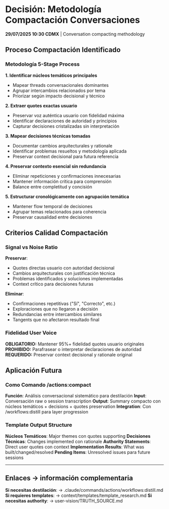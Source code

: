 # Decisión: Metodología Compactación Conversaciones

**29/07/2025 10:30 CDMX** | Conversation compacting methodology

## Proceso Compactación Identificado

### Metodología 5-Stage Process

**1. Identificar núcleos temáticos principales**
- Mapear threads conversacionales dominantes
- Agrupar intercambios relacionados por tema
- Priorizar según impacto decisional y técnico

**2. Extraer quotes exactas usuario**
- Preservar voz auténtica usuario con fidelidad máxima
- Identificar declaraciones de autoridad y principios
- Capturar decisiones cristalizadas sin interpretación

**3. Mapear decisiones técnicas tomadas**
- Documentar cambios arquitecturales y rationale
- Identificar problemas resueltos y metodología aplicada
- Preservar context decisional para futura referencia

**4. Preservar contexto esencial sin redundancia**
- Eliminar repeticiones y confirmaciones innecesarias
- Mantener información crítica para comprensión
- Balance entre completitud y concisión

**5. Estructurar cronológicamente con agrupación temática**
- Mantener flow temporal de decisiones
- Agrupar temas relacionados para coherencia
- Preservar causalidad entre decisiones

## Criterios Calidad Compactación

### Signal vs Noise Ratio
**Preservar**:
- Quotes directas usuario con autoridad decisional
- Cambios arquitecturales con justificación técnica
- Problemas identificados y soluciones implementadas
- Context crítico para decisiones futuras

**Eliminar**:
- Confirmaciones repetitivas ("Sí", "Correcto", etc.)
- Exploraciones que no llegaron a decisión
- Redundancias entre intercambios similares
- Tangents que no afectaron resultado final

### Fidelidad User Voice
**OBLIGATORIO:** Mantener 95%+ fidelidad quotes usuario originales
**PROHIBIDO:** Parafrasear o interpretar declaraciones de autoridad
**REQUERIDO:** Preservar context decisional y rationale original

## Aplicación Futura

### Como Comando /actions:compact
**Función**: Análisis conversacional sistemático para destilación
**Input**: Conversación raw o session transcription
**Output**: Summary compacto con núcleos temáticos + decisions + quotes preservation
**Integration**: Con /workflows:distill para layer progression

### Template Output Structure
**Núcleos Temáticos**: Major themes con quotes supporting
**Decisiones Técnicas**: Changes implemented con rationale
**Authority Statements**: Direct user quotes con context
**Implementation Results**: What was built/changed/resolved
**Pending Items**: Unresolved issues para future sessions

---

## Enlaces → información complementaria
**Si necesitas destilación**: → .claude/commands/actions/workflows:distill.md
**Si requieres templates**: → context/templates/template_research.md
**Si necesitas authority**: → user-vision/TRUTH_SOURCE.md